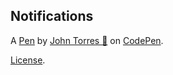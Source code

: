 Notifications
-------------


A [Pen](http://codepen.io/john00123/pen/vgjGmE) by [John Torres 🎉](http://codepen.io/john00123) on [CodePen](http://codepen.io/).

[License](http://codepen.io/john00123/pen/vgjGmE/license).